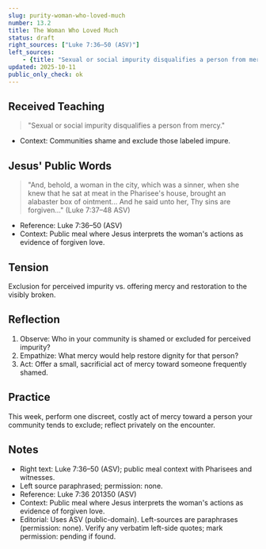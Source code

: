```yaml
---
slug: purity-woman-who-loved-much
number: 13.2
title: The Woman Who Loved Much
status: draft
right_sources: ["Luke 7:36–50 (ASV)"]
left_sources:
	- {title: "Sexual or social impurity disqualifies a person from mercy.", type: paraphrase, permission: none}
updated: 2025-10-11
public_only_check: ok
---
```


## Received Teaching
> "Sexual or social impurity disqualifies a person from mercy."
- Context: Communities shame and exclude those labeled impure.

## Jesus' Public Words
> "And, behold, a woman in the city, which was a sinner, when she knew that he sat at meat in the Pharisee's house, brought an alabaster box of ointment... And he said unto her, Thy sins are forgiven..." (Luke 7:37–48 ASV)
- Reference: Luke 7:36–50 (ASV)
- Context: Public meal where Jesus interprets the woman's actions as evidence of forgiven love.

## Tension
Exclusion for perceived impurity vs. offering mercy and restoration to the visibly broken.

## Reflection
1. Observe: Who in your community is shamed or excluded for perceived impurity?
2. Empathize: What mercy would help restore dignity for that person?
3. Act: Offer a small, sacrificial act of mercy toward someone frequently shamed.

## Practice
This week, perform one discreet, costly act of mercy toward a person your community tends to exclude; reflect privately on the encounter.

## Notes
- Right text: Luke 7:36–50 (ASV); public meal context with Pharisees and witnesses.
- Left source paraphrased; permission: none.
- Reference: Luke 7:36
201350 (ASV)
- Context: Public meal where Jesus interprets the woman's actions as evidence of forgiven love.
- Editorial: Uses ASV (public-domain). Left-sources are paraphrases (permission: none). Verify any verbatim left-side quotes; mark permission: pending if found.
